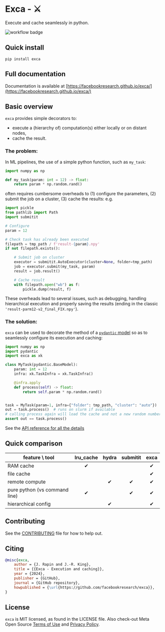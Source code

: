 # Exca - ⚔

Execute and cache seamlessly in python.

![workflow badge](https://github.com/facebookresearch/exca/actions/workflows/test-type-lint.yaml/badge.svg)

## Quick install

```
pip install exca
```

## Full documentation

Documentation is available at [https://facebookresearch.github.io/exca/](https://facebookresearch.github.io/exca/)

## Basic overview

`exca` provides simple decorators to:
- execute a (hierarchy of) computation(s) either locally or on distant nodes,
- cache the result.

### The problem:
In ML pipelines, the use of a simple python function, such as `my_task`:

```python
import numpy as np

def my_task(param: int = 12) -> float:
    return param * np.random.rand()
```

often requires cumbersome overheads to (1) configure the parameters, (2) submit the job on a cluster, (3) cache the results: e.g.
```python continuation fixture:tmp_path
import pickle
from pathlib import Path
import submitit

# Configure
param = 12

# Check task has already been executed
filepath = tmp_path / f'result-{param}.npy'
if not filepath.exists():

    # Submit job on cluster
    executor = submitit.AutoExecutor(cluster=None, folder=tmp_path)
    job = executor.submit(my_task, param)
    result = job.result()

    # Cache result
    with filepath.open("wb") as f:
        pickle.dump(result, f)
```

These overheads lead to several issues, such as debugging, handling hierarchical execution and properly saving the results (ending in the classic `'result-parm12-v2_final_FIX.npy'`).


### The solution:
`exca` can be used to decorate the method of a [`pydantic` model](https://docs.pydantic.dev/latest/) so as to seamlessly configure its execution and caching:

```python fixture:tmp_path
import numpy as np
import pydantic
import exca as xk

class MyTask(pydantic.BaseModel):
    param: int = 12
    infra: xk.TaskInfra = xk.TaskInfra()

    @infra.apply
    def process(self) -> float:
        return self.param * np.random.rand()


task = MyTask(param=1, infra={"folder": tmp_path, "cluster": "auto"})
out = task.process()  # runs on slurm if available
# calling process again will load the cache and not a new random number
assert out == task.process()
```
See the [API reference for all the details](https://facebookresearch.github.io/exca/infra/reference.html#exca.TaskInfra)


## Quick comparison

| **feature \ tool**            | lru_cache | hydra |  submitit | exca |
| ----------------------------- | :-------: | :---: |  :------: | :--: |
| RAM cache                     | ✔         |       |           | ✔    |
| file cache                    |           |       |           | ✔    |
| remote compute                |           | ✔     |  ✔        | ✔    |
| pure python (vs command line)  | ✔         |       |  ✔        | ✔    |
| hierarchical config           |           | ✔     |           | ✔    |

## Contributing

See the [CONTRIBUTING](.github/CONTRIBUTING.md) file for how to help out.

## Citing
```bibtex
@misc{exca,
    author = {J. Rapin and J.-R. King},
    title = {{Exca - Execution and caching}},
    year = {2024},
    publisher = {GitHub},
    journal = {GitHub repository},
    howpublished = {\url{https://github.com/facebookresearch/exca}},
}
```
## License

`exca` is MIT licensed, as found in the LICENSE file.
Also check-out Meta Open Source [Terms of Use](https://opensource.fb.com/legal/terms) and [Privacy Policy](https://opensource.fb.com/legal/privacy).
